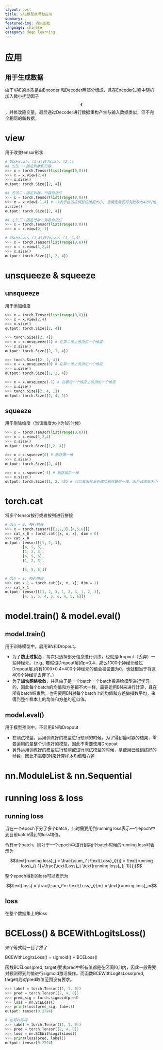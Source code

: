 ```yaml
---
layout: post
title: VAE模型原理和应用
summary: 。
featured-img: 损失函数
language: chinese 
category: deep learning
---
```


# 应用
## 用于生成数据
由于VAE的本质是由Encoder 和Decoder两部分组成，且在Encoder过程中随机加入微小扰动因子$$\epsilon$$，并修改隐变量，最后通过Decoder进行数据重构产生与输入数据类似，但不完全相同的新数据。


<a name='view'/>

# view
用于改变tensor形状
```python
# 将x从size: (1,8)转为size: (2,4)
## 方法一：固定列数和行数
>>> x = torch.Tensor(list(range(0,8)))
>>> x = x.view(2,4) 
>>> x.size()
output: torch.Size([2, 4])

## 方法二：固定列数，行数自适应
>>> x = torch.Tensor(list(range(0,8)))
>>> x = x.view(-1,4) # -1表示自适应调整该维度大小, 当确定需要将列数改为4的时候，行数根据数据大小和列数4的关系自动计算
x.size()
output: torch.Size([2, 4])

## 方法三：固定行数，列数自适应
>>> x = torch.Tensor(list(range(0,8)))
>>> x = x.view(2,-1)

# 将x从size: (1,8)转为size: (1, 2,4)
>>> x = torch.Tensor(list(range(0,8)))
>>> x = x.view(1,2,4) 
>>> x.size()
output: torch.Size([1, 2, 4])
```

<a name='unsqueeze & squeeze'/>

# unsqueeze & squeeze
## unsqueeze
用于添加维度
```python
>>> x = torch.Tensor(list(range(0,8)))
>>> x = x.view(2,4)
>>> x.size()
output: torch.Size([2, 4])

>>> torch.Size([2, 4])
>>> x = x.unsqueeze(1) # 在第二维上另添加一个维度
>>> x.size()
output: torch.Size([2, 1, 4])

>>> torch.Size([2, 1, 4])
>>> x = x.unsqueeze(0) # 在第一维上另添加一个维度
>>> x.size()
output: torch.Size([1, 2, 4])

>>> x = x.unsqueeze(-1) # 在最后一个维度上另添加一个维度
>>> x.size()
>>> torch.Size([2, 4, 1])
output: torch.Size([2, 4, 1])
```

## squeeze
用于删除维度（当该维度大小为1的时候）
```python
>>> x = torch.Tensor(list(range(0,8)))
>>> x = x.view(1,2,4)
>>> x.size()
output: torch.Size([1,2, 4])

>>> x = x.squeeze(0) # 删除第一维
>>> x.size()
output: torch.Size([2, 4])

>>> x = x.squeeze(-1) # 删除最后一维 
>>> x.size()
output: torch.Size([1, 2, 4]) # 可以看出并没有成功删除最后一维，因为该维度大小为4.
```

<a name='torch.cat'/>

# torch.cat
将多个tensor按行或者按列进行拼接
```python
# dim = 0: 按行拼接
>>> x = torch.tensor([[1,2,3],[4,5,6]])
>>> cat_x_0 = torch.cat([x, x, x], dim = 0) 
>>> cat_x_0
output: tensor([[1, 2, 3],
        [4, 5, 6],
        [1, 2, 3],
        [4, 5, 6],
        [1, 2, 3],

        [4, 5, 6]])

# dim = 1: 按列拼接
>>> cat_x_1 = torch.cat([x, x, x], dim = 1) 
>>> cat_x_1
output: tensor([[1, 2, 3, 1, 2, 3, 1, 2, 3],
        [4, 5, 6, 4, 5, 6, 4, 5, 6]])

```

<a name='model.train() & model.eval()'/>

# model.train() & model.eval()
## model.train()
用于训练模型中，启用BN和Dropout。
- 为了**防止过拟合**，每次只选择部分信息进行训练，也就是dropout（丢弃）一些神经元。（e.g., 若假设Dropout层的p=0.4，那么1000个神经元经过Dropout层,约有1000*0.4=400个神经元的值会被设置为0，也就相当于将这400个神经元丢弃了。）
- 为了**加快网络收敛**，并且由于是一个batch一个batch投递给模型进行学习的，因此每个batch的均值和方差都不大一样，需要运用BN来进行计算，且在所有batch结束后，也需要用BN对每个batch上的均值和方差做指数平均，来得到整个样本上的均值和方差的近似值。

## model.eval()
用于模型预测中，不启用BN和Dropout
- 在测试模型，运用训练好的模型进行预测的时候，为了得到最可靠的结果，需要运用的是整个训练好的模型，因此不需要使用Dropout
- 另外运用训练好的模型进行预测或进行测试模型的时候，是使用已经训练好的参数，因此不需要BN来计算样本均值和方差


# nn.ModuleList & nn.Sequential


# running loss & loss
## running loss

当在一个epoch下分了多个batch，此时需要用到running loss表示一个epoch中到目前batch得到的loss均值。

令有m个batch，则对于一个epoch中进行到第j个batch时候的running loss可表示为

$$\text{running loss}_j = \frac{\sum_i^j \text{Loss}_i}{j} = \text{running loss}_{j-1}+\frac{\text{Loss}_j-\text{running loss}_{j-1}}{j}$$

整个epoch得到的loss可以表示为

$$\text{loss} = \frac{\sum_i^m \text{Loss}_i}{m} = \text{running loss}_m$$

## loss

在整个数据集上的loss

<a name='BCELoss() & BCEWithLogitsLoss()'>

# BCELoss() & BCEWithLogitsLoss()
来个等式就一目了然了

BCEWithLogitsLoss() = sigmoid() + BCELoss() 

函数BCELoss(pred, target)要求pred中所有值都是在区间[0,1]内，因此一般需要对预测得到的值进行sigmoid激活操作。而函数BCEWithLogitsLoss(pred, target)则对pred取值范围没有要求。
```python
>>> label = torch.Tensor([1, 1, 0])
>>> pred = torch.Tensor([2, 4, 0])
>>> pred_sig = torch.sigmoid(pred)
>>> loss = nn.BCELoss()
>>> print(loss(pred_sig, label))
output: tensor(0.2794)

# 也可以写成
>>> label = torch.Tensor([1, 1, 0])
>>> pred = torch.Tensor([2, 4, 0])
>>> loss = nn.BCEWithLogitsLoss()
>>> print(loss(pred, label))
output: tensor(0.2794)
```
